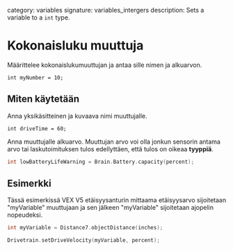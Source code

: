 category: variables 
signature: variables_intergers
description: Sets a variable to a `int` type.

# Kokonaisluku muuttuja

Määrittelee kokonaislukumuuttujan ja antaa sille nimen ja alkuarvon.

`int myNumber = 10;`

## Miten käytetään

Anna yksikäsitteinen ja kuvaava nimi muuttujalle.

`int driveTime = 60;`

Anna muuttujalle alkuarvo. Muuttujan arvo voi olla jonkun sensorin antama arvo tai laskutoimituksen tulos edellyttäen, että tulos on oikeaa **tyyppiä**.

```cpp
int lowBatteryLifeWarning = Brain.Battery.capacity(percent);
```

## Esimerkki

Tässä esimerkissä VEX V5 etäisyysanturin mittaama etäisyysarvo sijoitetaan "myVariable" muuttujaan ja sen jälkeen "myVariable" sijoitetaan ajopelin nopeudeksi.

```cpp
int myVariable = Distance7.objectDistance(inches);

Drivetrain.setDriveVelocity(myVariable, percent);
```

<advanced>
</advanced>